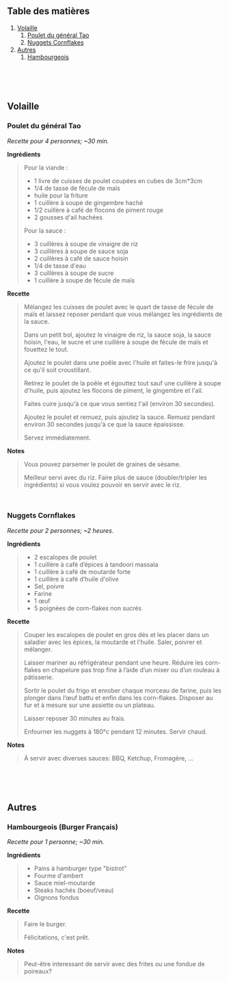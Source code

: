 ## Table des matières
1. [Volaille](#volaille)
	1. [Poulet du général Tao](#poulet-du-gnral-tao)
	2. [Nuggets Cornflakes](#nuggets-cornflakes)
2. [Autres](#autres)
	1. [Hambourgeois](#hambourgeois-burger-franais)

<br>

<br>

<br>

## Volaille

### Poulet du général Tao 

*Recette pour 4 personnes; ~30 min.*

**Ingrédients**

> Pour la viande :
> * 1 livre de cuisses de poulet coupées en cubes de 3cm*3cm
> * 1/4 de tasse de fécule de maïs
> * huile pour la friture
> * 1 cuillère à soupe de gingembre haché
> * 1/2 cuillère à café de flocons de piment rouge
> * 2 gousses d'ail hachées
>
> Pour la sauce :
> * 3 cuillères à soupe de vinaigre de riz
> * 3 cuillères à soupe de sauce soja
> * 2 cuillères à café de sauce hoisin
> * 1/4 de tasse d'eau
> * 3 cuillères à soupe de sucre
> * 1 cuillère à soupe de fécule de maïs

**Recette**

> Mélangez les cuisses de poulet avec le quart de tasse de fécule de maïs et laissez reposer pendant que vous mélangez les ingrédients de la sauce.
> 
> Dans un petit bol, ajoutez le vinaigre de riz, la sauce soja, la sauce hoisin, l'eau, le sucre et une cuillère à soupe de fécule de maïs et fouettez le tout.
> 
> Ajoutez le poulet dans une poêle avec l'huile et faites-le frire jusqu'à ce qu'il soit croustillant.
> 
> Retirez le poulet de la poêle et égouttez tout sauf une cuillère à soupe d'huile, puis ajoutez les flocons de piment, le gingembre et l'ail.
>
> Faites cuire jusqu'à ce que vous sentiez l'ail (environ 30 secondes).
> 
> Ajoutez le poulet et remuez, puis ajoutez la sauce. Remuez pendant environ 30 secondes jusqu'à ce que la sauce épaississe.
> 
> Servez immédiatement. 

**Notes**

> Vous pouvez parsemer le poulet de graines de sésame.
>
> Meilleur servi avec du riz. Faire plus de sauce (doubler/tripler les ingrédients) si vous voulez pouvoir en servir avec le riz.

<br>

### Nuggets Cornflakes 

*Recette pour 2 personnes; ~2 heures.*

**Ingrédients**

> * 2 escalopes de poulet
> * 1 cuillère à café d’épices à tandoori massala
> * 1 cuillère à café de moutarde forte
> * 1 cuillère à café d’huile d'olive
> * Sel, poivre
> * Farine
> * 1 œuf
> *  5 poignées de corn-flakes non sucrés

**Recette**

> Couper les escalopes de poulet en gros dés et les placer dans un saladier avec les épices, la moutarde et l'huile. Saler, poivrer et mélanger.
> 
> Laisser mariner au réfrigérateur pendant une heure. Réduire les corn-flakes en chapelure pas trop fine à l’aide d’un mixer ou d’un rouleau à pâtisserie.
> 
> Sortir le poulet du frigo et enrober chaque morceau de farine, puis les plonger dans l’œuf battu et enfin dans les corn-flakes. Disposer au fur et à mesure sur une assiette ou un plateau.
> 
> Laisser reposer 30 minutes au frais.
>
> Enfourner les nuggets à 180°c pendant 12 minutes. Servir chaud.

**Notes**

> À servir avec diverses sauces: BBQ, Ketchup, Fromagère, ... 

<br>

<br>

<br>

## Autres

### Hambourgeois (Burger Français) 

*Recette pour 1 personne; ~30 min.*

**Ingrédients**

> * Pains à hamburger type "bistrot"
> * Fourme d'ambert
> * Sauce miel-moutarde
> * Steaks hachés (boeuf/veau)
> * Oignons fondus 


**Recette**

> Faire le burger.
> 
> Félicitations, c'est prêt.

**Notes**

> Peut-être interessant de servir avec des frites ou une fondue de poireaux? 

